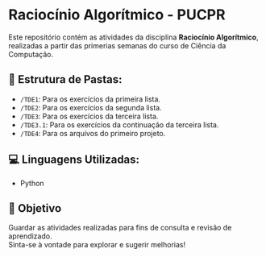 # Raciocínio Algorítmico - PUCPR
Este repositório contém as atividades da disciplina **Raciocínio Algorítmico**, realizadas a partir das primerias semanas do curso de Ciência da Computação.

## 📁 Estrutura de Pastas:
- `/TDE1`: Para os exercícios da primeira lista.
- `/TDE2`: Para os exercícios da segunda lista.
- `/TDE3`: Para os exercícios da terceira lista.
- `/TDE3.1`: Para os exercícios da continuação da terceira lista.
- `/TDE4`: Para os arquivos do primeiro projeto.


## 💻 Linguagens Utilizadas:
- Python

## 🚀 Objetivo
Guardar as atividades realizadas para fins de consulta e revisão de aprendizado.  
Sinta-se à vontade para explorar e sugerir melhorias!
